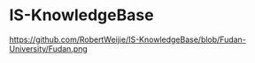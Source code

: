 # IS-KnowledgeBase

https://github.com/RobertWeijie/IS-KnowledgeBase/blob/Fudan-University/Fudan.png
